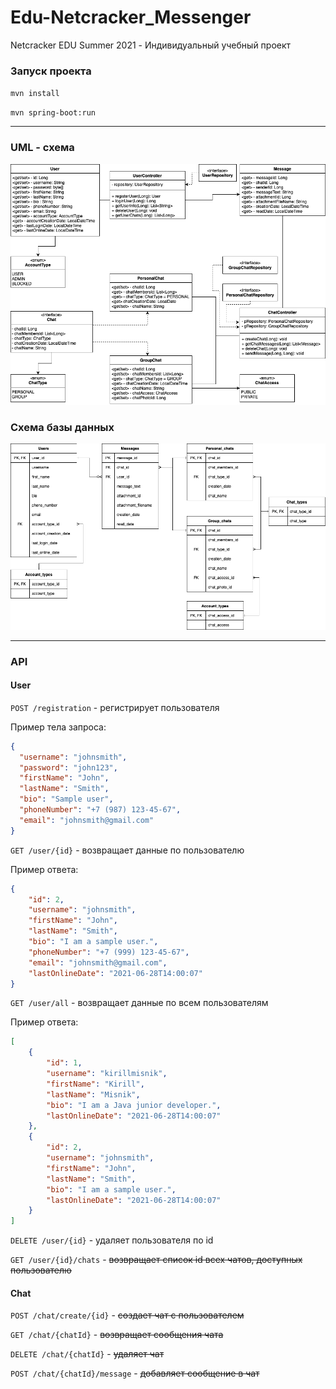# Edu-Netcracker_Messenger
Netcracker EDU Summer 2021 - Индивидуальный учебный проект

### Запуск проекта

`mvn install`

`mvn spring-boot:run`

---
### UML - схема

<img alt="uml" src="media/UML.png">

### Схема базы данных

<img alt="db schema" src="media/DB_schema.png">

---
### API
#### User

`POST /registration` - регистрирует пользователя

Пример тела запроса:
```json
{
  "username": "johnsmith",
  "password": "john123", 
  "firstName": "John", 
  "lastName": "Smith", 
  "bio": "Sample user",
  "phoneNumber": "+7 (987) 123-45-67",
  "email": "johnsmith@gmail.com"
}
```

`GET /user/{id}` - возвращает данные по пользователю

Пример ответа:
```json
{
    "id": 2,
    "username": "johnsmith",
    "firstName": "John",
    "lastName": "Smith",
    "bio": "I am a sample user.",
    "phoneNumber": "+7 (999) 123-45-67",
    "email": "johnsmith@gmail.com",
    "lastOnlineDate": "2021-06-28T14:00:07"
}
```

`GET /user/all` - возвращает данные по всем пользователям

Пример ответа:
```json
[
    {
        "id": 1,
        "username": "kirillmisnik",
        "firstName": "Kirill",
        "lastName": "Misnik",
        "bio": "I am a Java junior developer.",
        "lastOnlineDate": "2021-06-28T14:00:07"
    },
    {
        "id": 2,
        "username": "johnsmith",
        "firstName": "John",
        "lastName": "Smith",
        "bio": "I am a sample user.",
        "lastOnlineDate": "2021-06-28T14:00:07"
    }
]
```

`DELETE /user/{id}` - удаляет пользователя по id

`GET /user/{id}/chats` - ~~возвращает список id всех чатов, доступных пользователю~~

#### Chat

`POST /chat/create/{id}` - ~~создает чат с пользователем~~

`GET /chat/{chatId}` - ~~возвращает сообщения чата~~

`DELETE /chat/{chatId}` - ~~удаляет чат~~

`POST /chat/{chatId}/message` - ~~добавляет сообщение в чат~~
